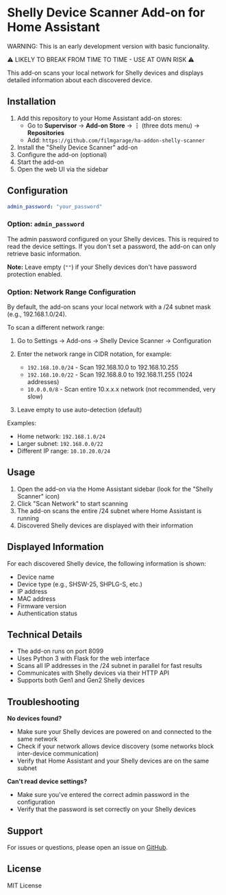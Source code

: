 # Shelly Device Scanner Add-on for Home Assistant

WARNING: This is an early development version with basic funcionality.

⚠️ LIKELY TO BREAK FROM TIME TO TIME - USE AT OWN RISK ⚠️

This add-on scans your local network for Shelly devices and displays detailed information about each discovered device.

## Installation

1. Add this repository to your Home Assistant add-on stores:
   - Go to **Supervisor** → **Add-on Store** → **⋮** (three dots menu) → **Repositories**
   - Add: `https://github.com/filmgarage/ha-addon-shelly-scanner`
2. Install the "Shelly Device Scanner" add-on
3. Configure the add-on (optional)
4. Start the add-on
5. Open the web UI via the sidebar

## Configuration

```yaml
admin_password: "your_password"
```

### Option: `admin_password`

The admin password configured on your Shelly devices. This is required to read the device settings. If you don't set a password, the add-on can only retrieve basic information.

**Note:** Leave empty (`""`) if your Shelly devices don't have password protection enabled.

### Option: Network Range Configuration

By default, the add-on scans your local network with a /24 subnet mask (e.g., 192.168.1.0/24).

To scan a different network range:

1. Go to Settings → Add-ons → Shelly Device Scanner → Configuration
2. Enter the network range in CIDR notation, for example:
   - `192.168.10.0/24` - Scan 192.168.10.0 to 192.168.10.255
   - `192.168.10.0/22` - Scan 192.168.8.0 to 192.168.11.255 (1024 addresses)
   - `10.0.0.0/8` - Scan entire 10.x.x.x network (not recommended, very slow)

3. Leave empty to use auto-detection (default)

Examples:
- Home network: `192.168.1.0/24`
- Larger subnet: `192.168.0.0/22`
- Different IP range: `10.10.20.0/24`

## Usage

1. Open the add-on via the Home Assistant sidebar (look for the "Shelly Scanner" icon)
2. Click "Scan Network" to start scanning
3. The add-on scans the entire /24 subnet where Home Assistant is running
4. Discovered Shelly devices are displayed with their information

## Displayed Information

For each discovered Shelly device, the following information is shown:

- Device name
- Device type (e.g., SHSW-25, SHPLG-S, etc.)
- IP address
- MAC address
- Firmware version
- Authentication status

## Technical Details

- The add-on runs on port 8099
- Uses Python 3 with Flask for the web interface
- Scans all IP addresses in the /24 subnet in parallel for fast results
- Communicates with Shelly devices via their HTTP API
- Supports both Gen1 and Gen2 Shelly devices

## Troubleshooting

**No devices found?**
- Make sure your Shelly devices are powered on and connected to the same network
- Check if your network allows device discovery (some networks block inter-device communication)
- Verify that Home Assistant and your Shelly devices are on the same subnet

**Can't read device settings?**
- Make sure you've entered the correct admin password in the configuration
- Verify that the password is set correctly on your Shelly devices

## Support

For issues or questions, please open an issue on [GitHub](https://github.com/filmgarage/ha-addon-shelly-scanner/issues).

## License

MIT License
